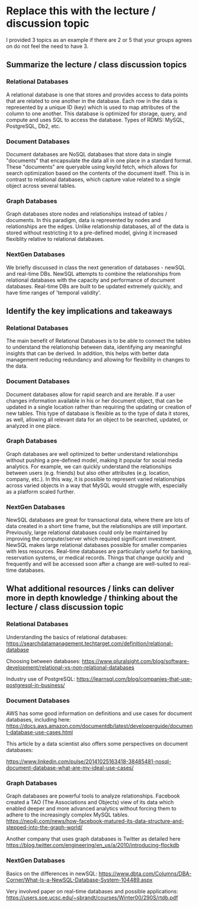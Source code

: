 # Replace this with the lecture / discussion topic

I provided 3 topics as an example if there are 2 or 5 that your groups agrees on do not feel the need to have 3.

## Summarize the lecture / class discussion topics

### Relational Databases
A relational database is one that stores and provides access to data points that are related to one another in the database. Each row in the data is represented by a unique ID (key) which is used to map attributes of the column to one another. This database is optimized for storage, query, and compute and uses SQL to access the database. Types of RDMS: MySQL, PostgreSQL, Db2, etc.

### Document Databases
Document databases are NoSQL databases that store data in single "documents" that encapsulate the data all in one place in a standard format. These "documents" are queryable using key/id fetch, which allows for search optimization based on the contents of the document itself. This is in contrast to relational databases, which capture value related to a single object across several tables. 

### Graph Databases
Graph databases store nodes and relationships instead of tables / documents. In this paradigm, data is represented by nodes and relationships are the edges. Unlike relationship databases, all of the data is stored without restricting it to a pre-defined model, giving it increased flexiblity relative to relational databases. 

### NextGen Databases
We briefly discussed in class the next generation of databases - newSQL and real-time DBs. NewSQL attempts to combine the relationships from relational databases with the capacity and performance of document databases. Real-time DBs are built to be updated extremely quickly, and have time ranges of 'temporal validity'. 

## Identify the key implications and takeaways

### Relational Databases
The main benefit of Relational Databases is to be able to connect the tables to understand the relationship between data, identifying any meaningful insights that can be derived. In addition, this helps with better data management reducing redundancy and allowing for flexibility in changes to the data.

### Document Databases
Document databases allow for rapid search and are iterable. If a user changes information available in his or her document object, that can be updated in a single location rather than requiring the updating or creation of new tables. This type of database is flexible as to the type of data it stores, as well, allowing all relevant data for an object to be searched, updated, or analyzed in one place.

### Graph Databases
Graph databases are well optimized to better understand relationships without pushing a pre-defined model, making it popular for social media analytics. For example, we can quickly understand the relationships between users (e.g. friends) but also other attributes (e.g. location, company, etc.). In this way, it is possible to represent varied relationships across varied objects in a way that MySQL would struggle with, especially as a platform scaled further. 

### NextGen Databases
NewSQL databases are great for transactional data, where there are lots of data created in a short time frame, but the relationships are still important. Previously, large relational databases could only be maintained by improving the computer/server which required significant investment. NewSQL makes large relational databases possible for smaller companies with less resources. Real-time databases are particularly useful for banking, reservation systems, or medical records. Things that change quickly and frequently and will be accessed soon after a change are well-suited to real-time databases.

## What additional resources / links can deliver more in depth knowledge / thinking about the lecture / class discussion topic

### Relational Databases
Understanding the basics of relational databases: https://searchdatamanagement.techtarget.com/definition/relational-database

Choosing between databases: https://www.pluralsight.com/blog/software-development/relational-vs-non-relational-databases

Industry use of PostgreSQL: https://learnsql.com/blog/companies-that-use-postgresql-in-business/

### Document Databases
AWS has some good information on definitions and use cases for document databases, including here: https://docs.aws.amazon.com/documentdb/latest/developerguide/document-database-use-cases.html

This article by a data scientist also offers some perspectives on document databases:

https://www.linkedin.com/pulse/20141025163418-38485481-nosql-document-database-what-are-my-ideal-use-cases/

### Graph Databases
Graph databases are powerful tools to analyze relationships. Facebook created a TAO (The Associations and Objects) view of its data which enabled deeper and more advanced analytics without forcing them to adhere to the increasingly complex MySQL tables. https://neo4j.com/news/how-facebook-matured-its-data-structure-and-stepped-into-the-graph-world/

Another company that uses graph databases is Twitter as detailed here https://blog.twitter.com/engineering/en_us/a/2010/introducing-flockdb

### NextGen Databases
Basics on the differences in newSQL: https://www.dbta.com/Columns/DBA-Corner/What-Is-a-NewSQL-Database-System-104489.aspx

Very involved paper on real-time databases and possible applications: https://users.soe.ucsc.edu/~sbrandt/courses/Winter00/290S/rtdb.pdf
